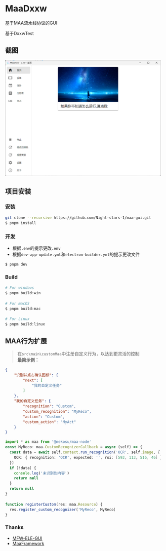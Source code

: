 <!--
 * @Author: Night-stars-1 nujj1042633805@gmail.com
 * @Date: 2024-09-06 17:06:15
 * @LastEditors: Night-stars-1 nujj1042633805@gmail.com
 * @LastEditTime: 2024-12-02 15:25:12
-->
# MaaDxxw

基于MAA流水线协议的GUI

基于DxxwTest

## 截图
![截图](./resources/image.png)

## 项目安装

### 安装

```bash
git clone --recursive https://github.com/Night-stars-1/maa-gui.git
$ pnpm install
```

### 开发

- 根据`.env`的提示更改`.env`
- 根据`dev-app-update.yml`和`electron-builder.yml`的提示更改文件
```bash
$ pnpm dev
```

### Build

```bash
# For windows
$ pnpm build:win

# For macOS
$ pnpm build:mac

# For Linux
$ pnpm build:linux
```

## MAA行为扩展
> 在`src\main\customMaa`中注册自定义行为，以达到更灵活的控制  
**最简示例：**
```json
{
    "识别并点击确认图标": {
        "next": [
            "我的自定义任务"
        ]
    },
    "我的自定义任务": {
        "recognition": "Custom",
        "custom_recognition": "MyReco",
        "action": "Custom",
        "custom_action": "MyAct"
    }
}
```
```ts
import * as maa from '@nekosu/maa-node'
const MyReco: maa.CustomRecognizerCallback = async (self) => {
  const data = await self.context.run_recognition('OCR', self.image, {
    OCR: { recognition: 'OCR', expected: '', roi: [593, 113, 516, 46] }
  })
  if (!data) {
    console.log('未识别到内容')
    return null
  }
  return null
}

function registerCustom(res: maa.Resource) {
  res.register_custom_recognizer('MyReco', MyReco)
}
```
### Thanks
- [MFW-ELE-GUI](https://github.com/Night-stars-1/MFW-ELE-GUI)
- [MaaFramework](https://github.com/MaaXYZ/MaaFramework)
